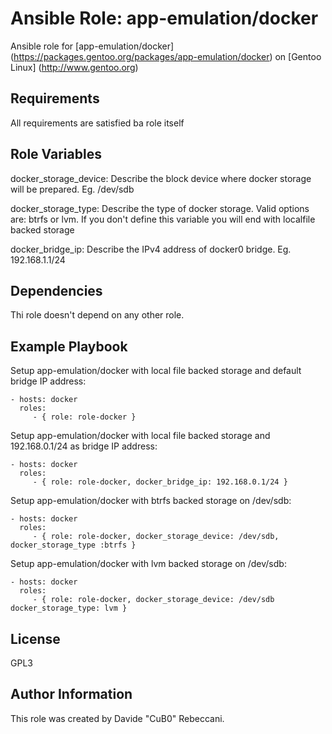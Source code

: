 Ansible Role: app-emulation/docker
=========

Ansible role for [app-emulation/docker] (https://packages.gentoo.org/packages/app-emulation/docker) on [Gentoo Linux] (http://www.gentoo.org)

Requirements
------------

All requirements are satisfied ba role itself

Role Variables
--------------

docker_storage_device: Describe the block device where docker storage will be prepared. Eg. /dev/sdb

docker_storage_type: Describe the type of docker storage. Valid options are: btrfs or lvm. If you don't define this variable you will end with localfile backed storage

docker_bridge_ip: Describe the IPv4 address of docker0 bridge. Eg. 192.168.1.1/24

Dependencies
------------

Thi role doesn't depend on any other role.

Example Playbook
----------------

Setup app-emulation/docker with local file backed storage and default bridge IP address:

    - hosts: docker
      roles:
         - { role: role-docker }

Setup app-emulation/docker with local file backed storage and 192.168.0.1/24 as bridge IP address:

    - hosts: docker
      roles:
         - { role: role-docker, docker_bridge_ip: 192.168.0.1/24 }

Setup app-emulation/docker with btrfs backed storage on /dev/sdb:

    - hosts: docker
      roles:
         - { role: role-docker, docker_storage_device: /dev/sdb, docker_storage_type :btrfs }

Setup app-emulation/docker with lvm backed storage on /dev/sdb:

    - hosts: docker
      roles:
         - { role: role-docker, docker_storage_device: /dev/sdb docker_storage_type: lvm }

License
-------

GPL3

Author Information
------------------

This role was created by Davide "CuB0" Rebeccani.
